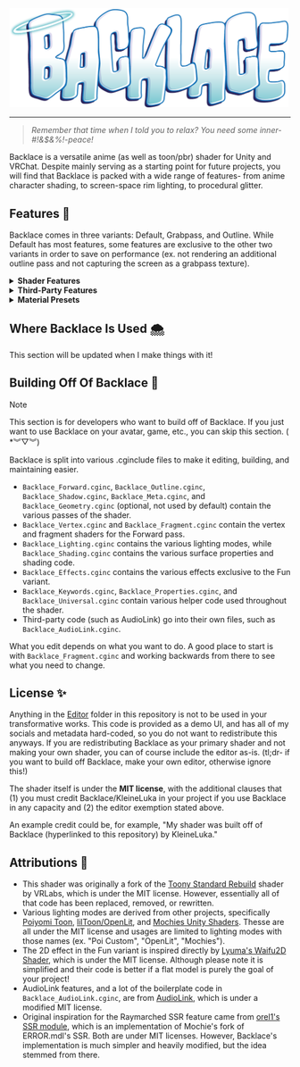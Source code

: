 <p align="left">
  <img src="./.assets/backlace.png" alt="Backlace Logo" width="500"/>
</p>

---

> *Remember that time when I told you to relax? You need some inner-#!&$&%!-peace!*

Backlace is a versatile anime (as well as toon/pbr) shader for Unity and VRChat. Despite mainly serving as a starting point for future projects, you will find that Backlace is packed with a wide range of features- from anime character shading, to screen-space rim lighting, to procedural glitter.

## Features 🌈
Backlace comes in three variants: Default, Grabpass, and Outline. While Default has most features, some features are exclusive to the other two variants in order to save on performance (ex. not rendering an additional outline pass and not capturing the screen as a grabpass texture).

<details>
  <summary><b>Shader Features</b></summary>

- Basic Texture Features (Albedo, Normal, etc.)
- Multiple Lighting Models (Backlace, PoiCustom, OpenLit, Standard, Mochie)
- Various Specular Modes (PBR, Anisotropic, Toon, Hair, Cloth)
- Various Diffuse Modes (PBR, Ramp Toon, Anime Toon)
- Light Direction Modes (Backlace, Forced, View Direction)
- Vertex Manipulation
- UV Manipulation
- UV Effects (Triplanar, Screenspace, Flipbook, Flowmap)
- Emission
- Light Limiting
- Rim Lighting
- Clearcoat
- Matcap
- Decal (2 Slots)
- Texture Post-Processing
- Cubemap Reflection
- Parallax Mapping (Fasty and Fancy)
- Subsurface Scattering
- Detail Mapping
- Dissolve Effect
- Pathing
- Depth Rim Lighting
- Shadow Map
- Glitter
- Distance Fading
- Iridescence
- Shadow Textures
- Flatten Model (2D Effect)
- World Aligned Textures
- VRChat Mirror Detection
- Touch Interactions
- Dithering
- Vertex Distortion
- Low Precision (PS1/Low-Poly)
- Refraction (Grabpass Variant Only)
- Fake Screen Space Reflections (Planar and Raymarched) (Grabpass Variant Only)
- Outline (Outline Variant Only)
</details>

<details>
  <summary><b>Third-Party Features</b></summary>

- AudioLink
- Super Plug Shader
</details>

<details>
  <summary><b>Material Presets</b></summary>

Some preset values for the shader are also provided to help give you a starting point for various (typically more complex) materials. Some require specific variants to work.
- Fabric (Any Variant)
- Wet (Fun Variant)
- Slime (Fun Variant)
- Crystal (Fun Variant)
</details>

## Where Backlace Is Used 🌨️
This section will be updated when I make things with it!

## Building Off Of Backlace 🫧

> [!NOTE] 
> This section is for developers who want to build off of Backlace. If you just want to use Backlace on your avatar, game, etc., you can skip this section. ( \*︾▽︾)

Backlace is split into various .cginclude files to make it editing, building, and maintaining easier.
- `Backlace_Forward.cginc`, `Backlace_Outline.cginc`, `Backlace_Shadow.cginc`, `Backlace_Meta.cginc`, and `Backlace_Geometry.cginc` (optional, not used by default) contain the various passes of the shader.
- `Backlace_Vertex.cginc` and `Backlace_Fragment.cginc` contain the vertex and fragment shaders for the Forward pass.
- `Backlace_Lighting.cginc` contains the various lighting modes, while `Backlace_Shading.cginc` contains the various surface properties and shading code.
- `Backlace_Effects.cginc` contains the various effects exclusive to the Fun variant.
- `Backlace_Keywords.cginc`, `Backlace_Properties.cginc`, and `Backlace_Universal.cginc` contain various helper code used throughout the shader.
- Third-party code (such as AudioLink) go into their own files, such as `Backlace_AudioLink.cginc`.

What you edit depends on what you want to do. A good place to start is with `Backlace_Fragment.cginc` and working backwards from there to see what you need to change.

## License ✨
Anything in the [Editor](https://github.com/kleineluka/backlace/tree/main/Resources/Luka_Backlace/Editor) folder in this repository is not to be used in your transformative works. This code is provided as a demo UI, and has all of my socials and metadata hard-coded, so you do not want to redistribute this anyways. If you are redistributing Backlace as your primary shader and not making your own shader, you can of course include the editor as-is. (tl;dr- if you want to build off Backlace, make your own editor, otherwise ignore this!)

The shader itself is under the **MIT license**, with the additional clauses that (1) you must credit Backlace/KleineLuka in your project if you use Backlace in any capacity and (2) the editor exemption stated above. 

An example credit could be, for example, "My shader was built off of Backlace (hyperlinked to this repository) by KleineLuka."

## Attributions 🎨
- This shader was originally a fork of the [Toony Standard Rebuild](https://github.com/VRLabs/Toony-Standard-Rebuild) shader by VRLabs, which is under the MIT license. However, essentially all of that code has been replaced, removed, or rewritten.
- Various lighting modes are derived from other projects, specifically [Poiyomi Toon](https://github.com/poiyomi/PoiyomiToonShader), [lilToon/OpenLit](https://github.com/lilxyzw/lilToon), and [Mochies Unity Shaders](https://github.com/MochiesCode/Mochies-Unity-Shaders/). Thesse are all under the MIT license and usages are limited to lighting modes with those names (ex. \"Poi Custom\", \"OpenLit\", \"Mochies\").
- The 2D effect in the Fun variant is inspired directly by [Lyuma's Waifu2D Shader](https://github.com/lyuma/LyumaShader), which is under the MIT license. Although  please note it is simplified and their code is better if a flat model is purely the goal of your project!
- AudioLink features, and a lot of the boilerplate code in `Backlace_AudioLink.cginc`, are from [AudioLink](https://github.com/llealloo/audiolink), which is under a modified MIT license.
- Original inspiration for the Raymarched SSR feature came from [orel1's SSR module](github.com/orels1/orels-Unity-Shaders), which is an implementation of Mochie's fork of ERROR.mdl's SSR. Both are under MIT licenses. However, Backlace's implementation is much simpler and heavily modified, but the idea stemmed from there.